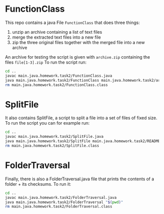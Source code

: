 # FunctionClass
This repo contains a java File `FunctionClass` that does three things:
1. unzip an archive containing a list of text files
2. merge the extracted text files into a new file
3. zip the three original files together with the merged file into a new archive

An archive for testing the script is given with `archive.zip` containing the files `file[1-3].zip`
To run the script run:
```bash
cd ..
javac main.java.homework.task2/FunctionClass.java
java main.java.homework.task2/FunctionClass main.java.homework.task2/archive.zip main.java.homework.task2/merged_archive.zip
rm main.java.homework.task2/FunctionClass.class
```
# SplitFile
It also contains SplitFile, a script to split a file into a set of files of fixed size.
To run the script you can for example run:
```bash
cd ..
javac main.java.homework.task2/SplitFile.java
java main.java.homework.task2/SplitFile main.java.homework.task2/README.md 100
rm main.java.homework.task2/SplitFile.class
```

# FolderTraversal 
Finally, there is also a FolderTraversal.java file that prints the contents of a folder + its checksums.
To run it:
```bash
cd ..
javac main.java.homework.task2/FolderTraversal.java
java main.java.homework.task2/FolderTraversal "$(pwd)"
rm main.java.homework.task2/FolderTraversal.class 
```